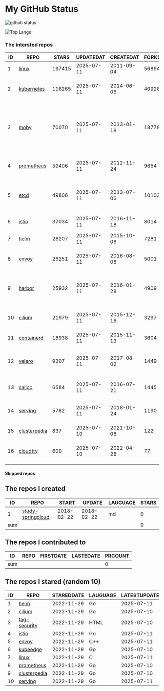 # My GitHub Status

<img src="https://github-readme-stats-1.yihong0618.vercel.app/api?username=daoqingniu&show_icons=true&&&hide_title=true&count_private=true" alt="github status" />

![Top Langs](https://github-readme-stats-1.yihong0618.vercel.app/api/top-langs/?username=daoqingniu&layout=compact)

<!--START_SECTION:github_repos-->
### The intersted repos
| ID |                              REPO                               | STARS  | UPDATEDAT  | CREATEDAT  | FORKSCOUNT |                                                DESCRIPTIONS                                                |
|----|-----------------------------------------------------------------|--------|------------|------------|------------|------------------------------------------------------------------------------------------------------------|
|  1 | [linux](https://github.com/torvalds/linux)                      | 197415 | 2025-07-11 | 2011-09-04 |      56894 | Linux kernel source tree                                                                                   |
|  2 | [kubernetes](https://github.com/kubernetes/kubernetes)          | 116265 | 2025-07-11 | 2014-06-06 |      40928 | Production-Grade Container Scheduling and Management                                                       |
|  3 | [moby](https://github.com/moby/moby)                            |  70070 | 2025-07-11 | 2013-01-18 |      18779 | The Moby Project - a collaborative project for the container ecosystem to assemble container-based systems |
|  4 | [prometheus](https://github.com/prometheus/prometheus)          |  59406 | 2025-07-11 | 2012-11-24 |       9654 | The Prometheus monitoring system and time series database.                                                 |
|  5 | [etcd](https://github.com/etcd-io/etcd)                         |  49806 | 2025-07-11 | 2013-07-06 |      10103 | Distributed reliable key-value store for the most critical data of a distributed system                    |
|  6 | [istio](https://github.com/istio/istio)                         |  37034 | 2025-07-11 | 2016-11-18 |       8014 | Connect, secure, control, and observe services.                                                            |
|  7 | [helm](https://github.com/helm/helm)                            |  28207 | 2025-07-11 | 2015-10-06 |       7281 | The Kubernetes Package Manager                                                                             |
|  8 | [envoy](https://github.com/envoyproxy/envoy)                    |  26251 | 2025-07-11 | 2016-08-08 |       5001 | Cloud-native high-performance edge/middle/service proxy                                                    |
|  9 | [harbor](https://github.com/goharbor/harbor)                    |  25932 | 2025-07-11 | 2016-01-28 |       4909 | An open source trusted cloud native registry project that stores, signs, and scans content.                |
| 10 | [cilium](https://github.com/cilium/cilium)                      |  21979 | 2025-07-11 | 2015-12-16 |       3297 | eBPF-based Networking, Security, and Observability                                                         |
| 11 | [containerd](https://github.com/containerd/containerd)          |  18938 | 2025-07-11 | 2015-11-13 |       3604 | An open and reliable container runtime                                                                     |
| 12 | [velero](https://github.com/vmware-tanzu/velero)                |   9307 | 2025-07-11 | 2017-08-02 |       1449 | Backup and migrate Kubernetes applications and their persistent volumes                                    |
| 13 | [calico](https://github.com/projectcalico/calico)               |   6584 | 2025-07-11 | 2016-07-21 |       1445 | Cloud native networking and network security                                                               |
| 14 | [serving](https://github.com/knative/serving)                   |   5782 | 2025-07-11 | 2018-01-24 |       1190 | Kubernetes-based, scale-to-zero, request-driven compute                                                    |
| 15 | [clusterpedia](https://github.com/clusterpedia-io/clusterpedia) |    837 | 2025-07-10 | 2021-10-08 |        122 | The Encyclopedia of Kubernetes clusters                                                                    |
| 16 | [cloudtty](https://github.com/cloudtty/cloudtty)                |    600 | 2025-07-10 | 2022-04-28 |         77 | A Friendly Kubernetes CloudShell (Web Terminal) !                                                          |



#### Skipped repos
<!--END_SECTION:github_repos-->

<!--START_SECTION:my_github-->
## The repos I created
| ID  |                                 REPO                                 |   START    |   UPDATE   | LAUGUAGE | STARS |
|-----|----------------------------------------------------------------------|------------|------------|----------|-------|
|   1 | [study-springcloud](https://github.com/daoqingniu/study-springcloud) | 2018-02-22 | 2018-02-22 | md       |     0 |
| sum |                                                                      |            |            |          |     0 |

## The repos I contributed to
| ID  | REPO | FIRSTDATE | LASTEDATE | PRCOUNT |
|-----|------|-----------|-----------|---------|
| sum |      |           |           |       0 |

## The repos I stared (random 10)
| ID |                              REPO                               | STAREDDATE | LAUGUAGE | LATESTUPDATE |
|----|-----------------------------------------------------------------|------------|----------|--------------|
|  1 | [helm](https://github.com/helm/helm)                            | 2022-11-29 | Go       | 2025-07-11   |
|  2 | [cilium](https://github.com/cilium/cilium)                      | 2022-11-29 | Go       | 2025-07-10   |
|  3 | [tag-security](https://github.com/cncf/tag-security)            | 2022-11-29 | HTML     | 2025-07-10   |
|  4 | [istio](https://github.com/istio/istio)                         | 2022-11-29 | Go       | 2025-07-11   |
|  5 | [envoy](https://github.com/envoyproxy/envoy)                    | 2022-11-29 | C++      | 2025-07-11   |
|  6 | [kubeedge](https://github.com/kubeedge/kubeedge)                | 2022-11-29 | Go       | 2025-07-10   |
|  7 | [linux](https://github.com/torvalds/linux)                      | 2022-11-29 | C        | 2025-07-11   |
|  8 | [prometheus](https://github.com/prometheus/prometheus)          | 2022-11-29 | Go       | 2025-07-10   |
|  9 | [clusterpedia](https://github.com/clusterpedia-io/clusterpedia) | 2022-11-29 | Go       | 2025-07-10   |
| 10 | [serving](https://github.com/knative/serving)                   | 2022-11-29 | Go       | 2025-07-11   |

<!--END_SECTION:my_github-->
